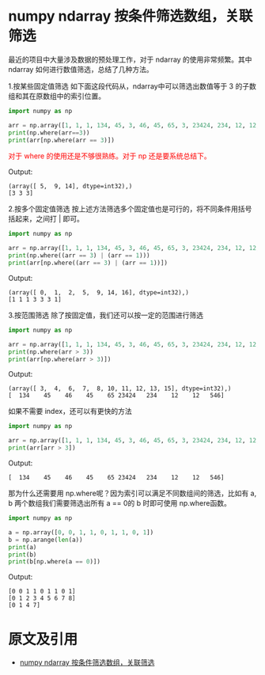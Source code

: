 
# numpy ndarray 按条件筛选数组，关联筛选

最近的项目中大量涉及数据的预处理工作，对于 ndarray 的使用非常频繁。其中 ndarray 如何进行数值筛选，总结了几种方法。

1.按某些固定值筛选
如下面这段代码从，ndarray中可以筛选出数值等于 3 的子数组和其在原数组中的索引位置。

```py
import numpy as np

arr = np.array([1, 1, 1, 134, 45, 3, 46, 45, 65, 3, 23424, 234, 12, 12, 3, 546, 1, 2])
print(np.where(arr==3))
print(arr[np.where(arr == 3)])
```

<span style="color:red;">对于 where 的使用还是不够很熟练。对于 np 还是要系统总结下。</span>

Output:

```
(array([ 5,  9, 14], dtype=int32),)
[3 3 3]
```

2.按多个固定值筛选
按上述方法筛选多个固定值也是可行的，将不同条件用括号括起来，之间打 | 即可。

```py
import numpy as np

arr = np.array([1, 1, 1, 134, 45, 3, 46, 45, 65, 3, 23424, 234, 12, 12, 3, 546, 1, 2])
print(np.where((arr == 3) | (arr == 1)))
print(arr[np.where((arr == 3) | (arr == 1))])
```

Output:

```
(array([ 0,  1,  2,  5,  9, 14, 16], dtype=int32),)
[1 1 1 3 3 3 1]
```

3.按范围筛选
除了按固定值，我们还可以按一定的范围进行筛选

```py
import numpy as np

arr = np.array([1, 1, 1, 134, 45, 3, 46, 45, 65, 3, 23424, 234, 12, 12, 3, 546, 1, 2])
print(np.where(arr > 3))
print(arr[np.where(arr > 3)])
```

Output:

```
(array([ 3,  4,  6,  7,  8, 10, 11, 12, 13, 15], dtype=int32),)
[  134    45    46    45    65 23424   234    12    12   546]
```

如果不需要 index，还可以有更快的方法

```py
import numpy as np

arr = np.array([1, 1, 1, 134, 45, 3, 46, 45, 65, 3, 23424, 234, 12, 12, 3, 546, 1, 2])
print(arr[arr > 3])
```

Output:

```
[  134    45    46    45    65 23424   234    12    12   546]
```

那为什么还需要用 np.where呢？因为索引可以满足不同数组间的筛选，比如有 a, b 两个数组我们需要筛选出所有 a == 0的 b 时即可使用 np.where函数。

```py
import numpy as np

a = np.array([0, 0, 1, 1, 0, 1, 1, 0, 1])
b = np.arange(len(a))
print(a)
print(b)
print(b[np.where(a == 0)])
```

Output:

```
[0 0 1 1 0 1 1 0 1]
[0 1 2 3 4 5 6 7 8]
[0 1 4 7]
```


# 原文及引用

- [numpy ndarray 按条件筛选数组，关联筛选](https://blog.csdn.net/blackyuanc/article/details/77948703)

